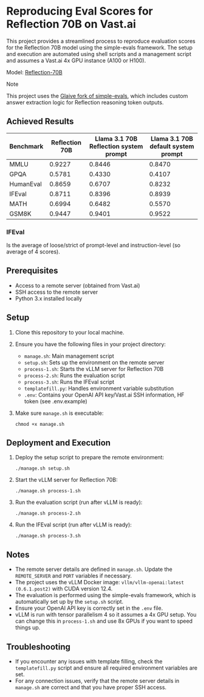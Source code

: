 # Reproducing Eval Scores for Reflection 70B on Vast.ai

This project provides a streamlined process to reproduce evaluation scores for the Reflection 70B model using the simple-evals framework. The setup and execution are automated using shell scripts and a management script and assumes a Vast.ai 4x GPU instance (A100 or H100).

Model: [Reflection-70B](https://huggingface.co/glaiveai/Reflection-Llama-3.1-70B)

> [!NOTE]
> This project uses the [Glaive fork of simple-evals](https://github.com/glaive-ai/simple-evals), which includes custom answer extraction logic for Reflection reasoning token outputs.

## Achieved Results

| Benchmark | Reflection 70B | Llama 3.1 70B Reflection system prompt | Llama 3.1 70B default system prompt |
|-----------|----------------|----------------------------------------|-------------------------------------|
| MMLU      | 0.9227         | 0.8446                                 | 0.8470                              |
| GPQA      | 0.5781         | 0.4330                                 | 0.4107                              |
| HumanEval | 0.8659         | 0.6707                                 | 0.8232                              |
| IFEval    | 0.8711         | 0.8396                                 | 0.8939                              |
| MATH      | 0.6994         | 0.6482                                 | 0.5570                              |
| GSM8K     | 0.9447         | 0.9401                                 | 0.9522                              |

### IFEval
Is the average of loose/strict of prompt-level and instruction-level (so average of 4 scores).

## Prerequisites

- Access to a remote server (obtained from Vast.ai)
- SSH access to the remote server
- Python 3.x installed locally

## Setup

1. Clone this repository to your local machine.

2. Ensure you have the following files in your project directory:
   - `manage.sh`: Main management script
   - `setup.sh`: Sets up the environment on the remote server
   - `process-1.sh`: Starts the vLLM server for Reflection 70B
   - `process-2.sh`: Runs the evaluation script
   - `process-3.sh`: Runs the IFEval script
   - `templatefill.py`: Handles environment variable substitution
   - `.env`: Contains your OpenAI API key/Vast.ai SSH information, HF token (see .env.example)

3. Make sure `manage.sh` is executable:
   ```
   chmod +x manage.sh
   ```

## Deployment and Execution

1. Deploy the setup script to prepare the remote environment:
   ```
   ./manage.sh setup.sh
   ```

2. Start the vLLM server for Reflection 70B:
   ```
   ./manage.sh process-1.sh
   ```

3. Run the evaluation script (run after vLLM is ready):
   ```
   ./manage.sh process-2.sh
   ```

4. Run the IFEval script (run after vLLM is ready):
   ```
   ./manage.sh process-3.sh
   ```

## Notes

- The remote server details are defined in `manage.sh`. Update the `REMOTE_SERVER` and `PORT` variables if necessary.
- The project uses the vLLM Docker image: `vllm/vllm-openai:latest (0.6.1.post2)` with CUDA version 12.4.
- The evaluation is performed using the simple-evals framework, which is automatically set up by the `setup.sh` script.
- Ensure your OpenAI API key is correctly set in the `.env` file.
- vLLM is run with tensor parallelism 4 so it assumes a 4x GPU setup. You can change this in `process-1.sh` and use 8x GPUs if you want to speed things up.

## Troubleshooting

- If you encounter any issues with template filling, check the `templatefill.py` script and ensure all required environment variables are set.
- For any connection issues, verify that the remote server details in `manage.sh` are correct and that you have proper SSH access.
